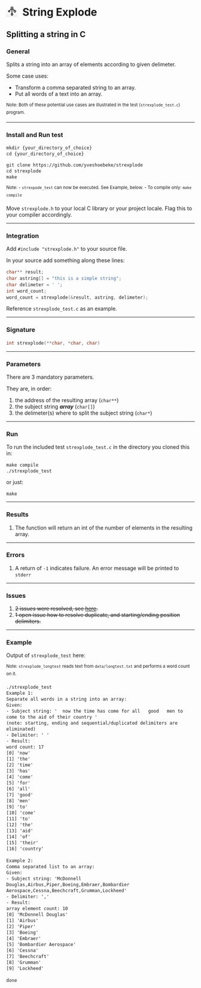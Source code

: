 <h1><img src="docs/string_explode.png" style="height:30px;width:30px;float:left;"/>&nbsp;&nbsp;String Explode</h1>

## Splitting a string in C

### General

Splits a string into an array of elements according to given delimeter.

Some case uses:

- Transform a comma separated string to an array.
- Put all words of a text into an array.

<sup>Note: Both of these potential use cases are illustrated in the test (```strexplode_test.c```) program.</sup>

---

### Install and Run test

```shell
mkdir {your_directory_of_choice}
cd {your_directory_of_choice}
```

```shell
git clone https://github.com/yveshoebeke/strexplode
cd strexplode
make
```

<sup>Note: - ```strexpode_test``` can now be executed. See Example, below. - To compile only: ```make compile```</sup>

Move ```strexplode.h``` to your local C library or your project locale. Flag this to your compiler accordingly.

---

### Integration

Add ```#include "strexplode.h"``` to your source file.

In your source add something along these lines:

```C
char** result;
char astring[] = "this is a simple string";
char delimeter = ' ';
int word_count;
word_count = strexplode(&result, astring, delimeter);
```

Reference ```strexplode_test.c``` as an example.

---

### Signature

```C
int strexplode(**char, *char, char)
```

---

### Parameters

There are 3 mandatory parameters.

They are, in order:

1. the address of the resulting array (```char**```)
1. the subject string ***array*** (```char[]```)
1. the delimeter(s) where to split the subject string (```char*```)

---

### Run

To run the included test ```strexplode_test.c``` in the directory you cloned this in:

```shell
make compile
./strexplode_test
```

or just:

```shell
make
```

---

### Results

1. The function will return an int of the number of elements in the resulting array.

---

### Errors

1. A return of ```-1``` indicates failure. An error message will be printed to ```stderr```

---

### Issues

1. ~~2 issues were resolved, see [here](https://github.com/yveshoebeke/strexplode/issues).~~
1. ~~1 open issue how to resolve duplicate, and starting/ending position delimiters.~~

---

### Example

Output of ```strexplode_test``` here:

<sup>Note: ```strexplode_longtest``` reads text from ```data/longtest.txt``` and performs a word count on it.</sup>

```shell
./strexplode_test
Example 1:
Separate all words in a string into an array:
Given:
- Subject string: '  now the time has come for all   good   men to come to the aid of their country '
(note: starting, ending and sequential/duplicated delimiters are eliminated)
- Delimiter: ' '
- Result:
word count: 17
[0] 'now'
[1] 'the'
[2] 'time'
[3] 'has'
[4] 'come'
[5] 'for'
[6] 'all'
[7] 'good'
[8] 'men'
[9] 'to'
[10] 'come'
[11] 'to'
[12] 'the'
[13] 'aid'
[14] 'of'
[15] 'their'
[16] 'country'

Example 2:
Comma separated list to an array:
Given:
- Subject string: 'McDonnell Douglas,Airbus,Piper,Boeing,Embraer,Bombardier Aerospace,Cessna,Beechcraft,Grumman,Lockheed'
- Delimiter: ','
- Result:
array element count: 10
[0] 'McDonnell Douglas'
[1] 'Airbus'
[2] 'Piper'
[3] 'Boeing'
[4] 'Embraer'
[5] 'Bombardier Aerospace'
[6] 'Cessna'
[7] 'Beechcraft'
[8] 'Grumman'
[9] 'Lockheed'

done
```
